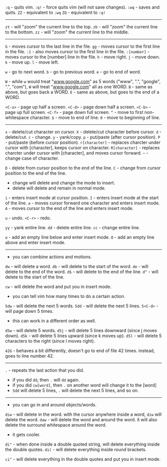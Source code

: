 `:q` - quits vim.
`:q!` - force quits vim (will not save changes).
`:wq` - saves and quits.
`ZZ` - equivalent to `:wq`
`ZQ` - equivalent to `:q!`

---

`zt` - will "zoom" the current line to the top.
`zb` - will "zoom" the current line to the bottom.
`zz` - will "zoom" the current line to the middle.


---

`G` - moves cursor to the last line in the file.
`gg` - moves cursor to the first line in the file.
`:1` - also moves cursor to the first line in the file.
`:[number]` - moves cursor to the [number] line in the file.
`h` - move right.
`j` - move down.
`k` - move up.
`l` - move left.

`w` - go to next word.
`b` - go to previous word.
`e` - go to end of word.

`W` - while `w` would treat "www.google.com" as 5 words ("www", ".", "google", ".", "com"), `W` will treat "www.google.com" all as one WORD.
`B` - same as above, but goes back a WORD.
`E` - same as above, but goes to the end of a WORD.

`<C-u>` - page up half a screen.
`<C-d>` - page down half a screen.
`<C-b>` - page up full screen.
`<C-f>` - page down full screen.
`^` - move to first non-whitespace character.
`$` - move to end of line.
`0` - move to beginning of line.

---

`x` - delete/cut character on cursor.
`X` - delete/cut character before cursor.
`d` - delete/cut.
`c` - change.
`y` - yank/copy.
`p` - put/paste (after cursor position).
`P` - put/paste (before cursor position).
`r[character]` - replaces charcter under cursor with [character], keeps cursor on character.
`R[character]` - replaces charcter under cursor with [character], and moves cursor forward.
`~` - change case of character.

`D` - delete from cursor position to the end of the line.
`C` - change from cursor position to the end of the line.

- change will delete and change the mode to insert.
- delete will delete and remain in normal mode.

`i` - enters insert mode at cursor position.
`I` - enters insert mode at the start of the line.
`a` - moves cursor forward one character and enters insert mode.
`A` - moves cursor to the end of the line and enters insert mode.

`u` - undo.
`<C-r>` - redo.

`yy` - yank entire line.
`dd` - delete entire line.
`cc` - change entire line.

`o` - add an empty line below and enter insert mode.
`O` - add an empty line above and enter insert mode.

---

- you can combine actions and motions.

`dw` - will delete a word.
`db` - will delete to the start of the word.
`de` - will delete to the end of the word.
`d$` - will delete to the end of the line.
`d^` - will delete to the start of the line.

`cw` - will delete the word and put you in insert mode.

 - you can tell vim how many times to do a certain action.

`5dw` - will delete the next 5 words.
`5dd` - will delete the next 5 lines.
`5<C-d>` - will page down 5 times.

- this can work in a different order as well.

`d5w` - will delete 5 words.
`d5j` - will delete 5 lines downward (since j moves down).
`d5k` - will delete 5 lines upward (since k moves up).
`d5l` - will delete 5 characters to the right (since l moves right).

`42G` - behaves a bit differently, doesn't go to end of file 42 times. instead, goes to line number 42.

---

`.` - repeats the last action that you did.
- if you did `dd`, then `.` will `dd` again.
- if you did `cw[word]`, then `.` on another word will change it to the [word]
- `5dd` will delete 5 lines, `.` will delete the next 5 lines, and so on.

---

- you can go in and around objects/words.

`diw` - will delete in the word. with the cursor anywhere inside a word, `diw` will delete the word.
`daw` - will delete the word and around the word. it will also delete the surround whitespace around the word.

- it gets cooler.

`di"` - when done inside a double quoted string, will delete everything inside the double quotes.
`di(` - will delete everything inside round brackets.

`ci"` - will delete everything in the double quotes and put you in insert mode.
